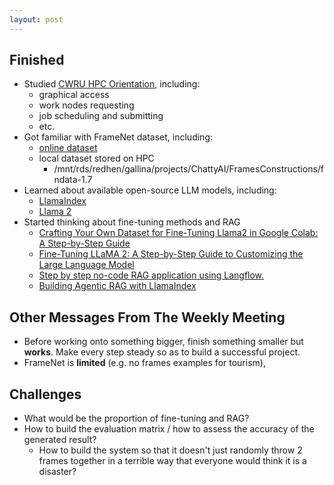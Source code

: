 ```yaml
---
layout: post
---
```


<!-- ## Difficulties

## Ideas

## Challenges

## Attempts to succeed

## Failures

## Advice -->

## Finished

- Studied [CWRU HPC Orientation](https://sites.google.com/a/case.edu/hpcc/home?authuser=1), including:
    - graphical access
    - work nodes requesting
    - job scheduling and submitting
    - etc.
- Got familiar with FrameNet dataset, including:
    - [online dataset](https://framenet.icsi.berkeley.edu/)
    - local dataset stored on HPC 
        - /mnt/rds/redhen/gallina/projects/ChattyAI/FramesConstructions/fndata-1.7
- Learned about available open-source LLM models, including:
    - [LlamaIndex](https://www.llamaindex.ai/)
    - [Llama 2](https://arxiv.org/abs/2307.09288)
- Started thinking about fine-tuning methods and RAG
    - [Crafting Your Own Dataset for Fine-Tuning Llama2 in Google Colab: A Step-by-Step Guide](https://medium.com/@shahriarsadat71_26111/crafting-your-own-dataset-for-fine-tuning-llama2-in-google-colab-a-step-by-step-guide-part-1-1127002ecf0b)
    - [Fine-Tuning LLaMA 2: A Step-by-Step Guide to Customizing the Large Language Model](https://www.datacamp.com/tutorial/fine-tuning-llama-2)
    - [Step by step no-code RAG application using Langflow.](https://www.youtube.com/watch?v=RWo4GDTZIsE)
    - [Building Agentic RAG with LlamaIndex](https://www.deeplearning.ai/short-courses/building-agentic-rag-with-llamaindex/)


## Other Messages From The Weekly Meeting

- Before working onto something bigger, finish something smaller but **works**. Make every step steady so as to build a successful project.
- FrameNet is **limited** (e.g. no frames examples for tourism), 

## Challenges

- What would be the proportion of fine-tuning and RAG?
- How to build the evaluation matrix / how to assess the accuracy of the generated result?
    - How to build the system so that it doesn't just randomly throw 2 frames together in a terrible way that everyone would think it is a disaster?


<!-- ## Frame blending

Different kinds of conceptual integration involving frames:

- Simplex networks
- Mirror networks
- Single-scope networks
- Double-scope networks

Question: 

- Does the model need to be prompted to generate specific kind of frame blending?
- How to Identify and classify the generated type of frame blending?

## LLM

Three types of architecture:

- Encoder-only
    - tagging, classifying, ...
- Decoder-only
    - generating (text, dialogue, creative content), ...
    - Llama 2/3, GPT series, Mistral, 
- Encoder-decoder
    - translating, 

Encoders can view a whole input sequence regardless of direction (can see left to right or right to left at any given time)
Decoders can only proceed sequentially (can only see left to right up to the point that they are currently at) -->